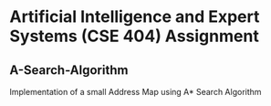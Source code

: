 # Artificial Intelligence and Expert Systems (CSE 404) Assignment


## A-Search-Algorithm
Implementation of a small Address Map using A* Search  Algorithm

